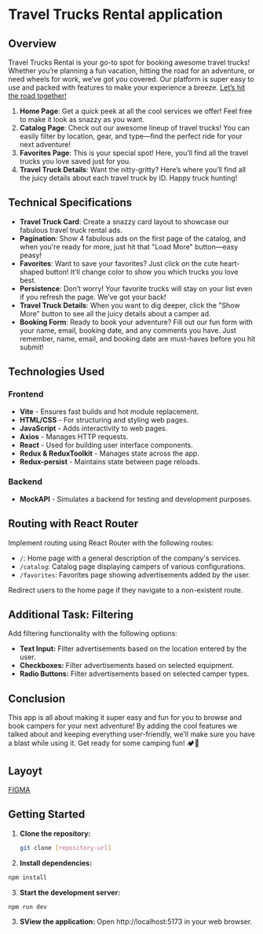 # Travel Trucks Rental application

## Overview

Travel Trucks Rental is your go-to spot for booking awesome travel trucks! Whether you’re planning a fun vacation, hitting the road for an adventure, or need wheels for work, we’ve got you covered. Our platform is super easy to use and packed with features to make your experience a breeze. [Let’s hit the road together!](https://travel-trucks-rental-app.vercel.app)

1. **Home Page**: Get a quick peek at all the cool services we offer! Feel free to make it look as snazzy as you want.
2. **Catalog Page**: Check out our awesome lineup of travel trucks! You can easily filter by location, gear, and type—find the perfect ride for your next adventure!
3. **Favorites Page**: This is your special spot! Here, you’ll find all the travel trucks you love saved just for you.
4. **Travel Truck Details**: Want the nitty-gritty? Here’s where you’ll find all the juicy details about each travel truck by ID. Happy truck hunting!

## Technical Specifications

- **Travel Truck Card**: Create a snazzy card layout to showcase our fabulous travel truck rental ads.
- **Pagination**: Show 4 fabulous ads on the first page of the catalog, and when you're ready for more, just hit that "Load More" button—easy peasy!
- **Favorites**: Want to save your favorites? Just click on the cute heart-shaped button! It’ll change color to show you which trucks you love best.
- **Persistence**: Don’t worry! Your favorite trucks will stay on your list even if you refresh the page. We’ve got your back!
- **Travel Truck Details**: When you want to dig deeper, click the "Show More" button to see all the juicy details about a camper ad.
- **Booking Form**: Ready to book your adventure? Fill out our fun form with your name, email, booking date, and any comments you have. Just remember, name, email, and booking date are must-haves before you hit submit!

## Technologies Used

### Frontend

- **Vite** - Ensures fast builds and hot module replacement.
- **HTML/CSS** - For structuring and styling web pages.
- **JavaScript** - Adds interactivity to web pages.
- **Axios** - Manages HTTP requests.
- **React** - Used for building user interface components.
- **Redux & ReduxToolkit** - Manages state across the app.
- **Redux-persist** - Maintains state between page reloads.

### Backend

- **MockAPI** - Simulates a backend for testing and development purposes.

## Routing with React Router

Implement routing using React Router with the following routes:

- `/`: Home page with a general description of the company's services.
- `/catalog`: Catalog page displaying campers of various configurations.
- `/favorites`: Favorites page showing advertisements added by the user.

Redirect users to the home page if they navigate to a non-existent route.

## Additional Task: Filtering

Add filtering functionality with the following options:

- **Text Input:** Filter advertisements based on the location entered by the user.
- **Checkboxes:** Filter advertisements based on selected equipment.
- **Radio Buttons:** Filter advertisements based on selected camper types.

## Conclusion

This app is all about making it super easy and fun for you to browse and book campers for your next adventure! By adding the cool features we talked about and keeping everything user-friendly, we’ll make sure you have a blast while using it. Get ready for some camping fun! 🏕️🚐

## Layoyt

[FIGMA](https://www.figma.com/design/6vTbzaB3EPgOreQz2jOJJe/Campers?node-id=0-1&node-type=canvas&t=KWmWMNxYsuysSqLP-0)

## Getting Started

1. **Clone the repository:**
   ```bash
   git clone [repository-url]
   ```
2. **Install dependencies:**

```bash
npm install
```

3. **Start the development server:**

```bash
npm run dev
```

3. **SView the application:**
   Open http://localhost:5173 in your web browser.
